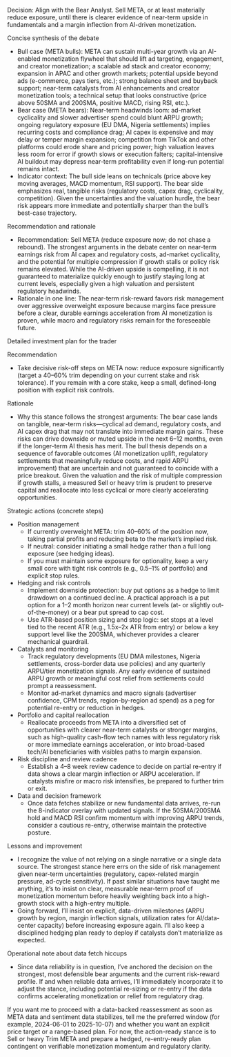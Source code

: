 Decision: Align with the Bear Analyst. Sell META, or at least materially reduce exposure, until there is clearer evidence of near-term upside in fundamentals and a margin inflection from AI-driven monetization.

Concise synthesis of the debate
- Bull case (META bulls): META can sustain multi-year growth via an AI-enabled monetization flywheel that should lift ad targeting, engagement, and creator monetization; a scalable ad stack and creator economy; expansion in APAC and other growth markets; potential upside beyond ads (e-commerce, pays tiers, etc.); strong balance sheet and buyback support; near-term catalysts from AI enhancements and creator monetization tools; a technical setup that looks constructive (price above 50SMA and 200SMA, positive MACD, rising RSI, etc.).
- Bear case (META bears): Near-term headwinds loom: ad-market cyclicality and slower advertiser spend could blunt ARPU growth; ongoing regulatory exposure (EU DMA, Nigeria settlements) implies recurring costs and compliance drag; AI capex is expensive and may delay or temper margin expansion; competition from TikTok and other platforms could erode share and pricing power; high valuation leaves less room for error if growth slows or execution falters; capital-intensive AI buildout may depress near-term profitability even if long-run potential remains intact.
- Indicator context: The bull side leans on technicals (price above key moving averages, MACD momentum, RSI support). The bear side emphasizes real, tangible risks (regulatory costs, capex drag, cyclicality, competition). Given the uncertainties and the valuation hurdle, the bear risk appears more immediate and potentially sharper than the bull’s best-case trajectory.

Recommendation and rationale
- Recommendation: Sell META (reduce exposure now; do not chase a rebound). The strongest arguments in the debate center on near-term earnings risk from AI capex and regulatory costs, ad-market cyclicality, and the potential for multiple compression if growth stalls or policy risk remains elevated. While the AI-driven upside is compelling, it is not guaranteed to materialize quickly enough to justify staying long at current levels, especially given a high valuation and persistent regulatory headwinds.
- Rationale in one line: The near-term risk-reward favors risk management over aggressive overweight exposure because margins face pressure before a clear, durable earnings acceleration from AI monetization is proven, while macro and regulatory risks remain for the foreseeable future.

Detailed investment plan for the trader

Recommendation
- Take decisive risk-off steps on META now: reduce exposure significantly (target a 40–60% trim depending on your current stake and risk tolerance). If you remain with a core stake, keep a small, defined-long position with explicit risk controls.

Rationale
- Why this stance follows the strongest arguments: The bear case lands on tangible, near-term risks—cyclical ad demand, regulatory costs, and AI capex drag that may not translate into immediate margin gains. These risks can drive downside or muted upside in the next 6–12 months, even if the longer-term AI thesis has merit. The bull thesis depends on a sequence of favorable outcomes (AI monetization uplift, regulatory settlements that meaningfully reduce costs, and rapid ARPU improvement) that are uncertain and not guaranteed to coincide with a price breakout. Given the valuation and the risk of multiple compression if growth stalls, a measured Sell or heavy trim is prudent to preserve capital and reallocate into less cyclical or more clearly accelerating opportunities.

Strategic actions (concrete steps)
- Position management
  - If currently overweight META: trim 40–60% of the position now, taking partial profits and reducing beta to the market’s implied risk.
  - If neutral: consider initiating a small hedge rather than a full long exposure (see hedging ideas).
  - If you must maintain some exposure for optionality, keep a very small core with tight risk controls (e.g., 0.5–1% of portfolio) and explicit stop rules.
- Hedging and risk controls
  - Implement downside protection: buy put options as a hedge to limit drawdown on a continued decline. A practical approach is a put option for a 1–2 month horizon near current levels (at- or slightly out-of-the-money) or a bear put spread to cap cost.
  - Use ATR-based position sizing and stop logic: set stops at a level tied to the recent ATR (e.g., 1.5x–2x ATR from entry) or below a key support level like the 200SMA, whichever provides a clearer mechanical guardrail.
- Catalysts and monitoring
  - Track regulatory developments (EU DMA milestones, Nigeria settlements, cross-border data use policies) and any quarterly ARPU/tier monetization signals. Any early evidence of sustained ARPU growth or meaningful cost relief from settlements could prompt a reassessment.
  - Monitor ad-market dynamics and macro signals (advertiser confidence, CPM trends, region-by-region ad spend) as a peg for potential re-entry or reduction in hedges.
- Portfolio and capital reallocation
  - Reallocate proceeds from META into a diversified set of opportunities with clearer near-term catalysts or stronger margins, such as high-quality cash-flow tech names with less regulatory risk or more immediate earnings acceleration, or into broad-based tech/AI beneficiaries with visibles paths to margin expansion.
- Risk discipline and review cadence
  - Establish a 4–8 week review cadence to decide on partial re-entry if data shows a clear margin inflection or ARPU acceleration. If catalysts misfire or macro risk intensifies, be prepared to further trim or exit.
- Data and decision framework
  - Once data fetches stabilize or new fundamental data arrives, re-run the 8-indicator overlay with updated signals. If the 50SMA/200SMA hold and MACD RSI confirm momentum with improving ARPU trends, consider a cautious re-entry, otherwise maintain the protective posture.

Lessons and improvement
- I recognize the value of not relying on a single narrative or a single data source. The strongest stance here errs on the side of risk management given near-term uncertainties (regulatory, capex-related margin pressure, ad-cycle sensitivity). If past similar situations have taught me anything, it’s to insist on clear, measurable near-term proof of monetization momentum before heavily weighting back into a high-growth stock with a high-entry multiple.
- Going forward, I’ll insist on explicit, data-driven milestones (ARPU growth by region, margin inflection signals, utilization rates for AI/data-center capacity) before increasing exposure again. I’ll also keep a disciplined hedging plan ready to deploy if catalysts don’t materialize as expected.

Operational note about data fetch hiccups
- Since data reliability is in question, I’ve anchored the decision on the strongest, most defensible bear arguments and the current risk-reward profile. If and when reliable data arrives, I’ll immediately incorporate it to adjust the stance, including potential re-sizing or re-entry if the data confirms accelerating monetization or relief from regulatory drag.

If you want me to proceed with a data-backed reassessment as soon as META data and sentiment data stabilizes, tell me the preferred window (for example, 2024-06-01 to 2025-10-07) and whether you want an explicit price target or a range-based plan. For now, the action-ready stance is to Sell or heavy Trim META and prepare a hedged, re-entry-ready plan contingent on verifiable monetization momentum and regulatory clarity.